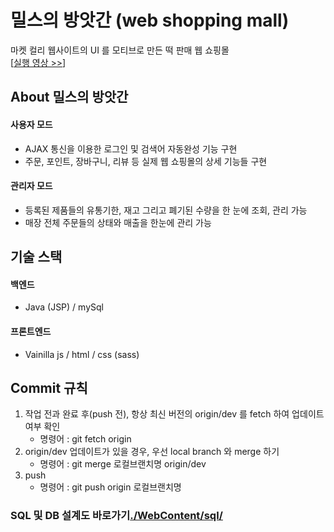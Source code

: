 # 밀스의 방앗간 (web shopping mall)

마켓 컬리 웹사이트의 UI 를 모티브로 만든 떡 판매 웹 쇼핑몰   
[[실행 영상 >>](https://www.youtube.com/watch?v=URZqkt_aoKU)]

## About 밀스의 방앗간
#### 사용자 모드
- AJAX 통신을 이용한 로그인 및 검색어 자동완성 기능 구현
- 주문, 포인트, 장바구니, 리뷰 등 실제 웹 쇼핑몰의 상세 기능들 구현
#### 관리자 모드
- 등록된 제품들의 유통기한, 재고 그리고 폐기된 수량을 한 눈에 조회, 관리 가능
- 매장 전체 주문들의 상태와 매출을 한눈에 관리 가능

## 기술 스택
#### 백엔드
 - Java (JSP) / mySql
#### 프론트엔드
 - Vainilla js / html / css (sass)

## Commit 규칙
<ol>
 <li>
  작업 전과 완료 후(push 전), 항상 최신 버전의 origin/dev 를 fetch 하여 업데이트 여부 확인
  <ul>
    <li>명령어 : git fetch origin</li>
  </ul>
 </li>
 <li>
  origin/dev 업데이트가 있을 경우, 우선 local branch 와 merge 하기
  <ul>
   <li>명령어 : git merge 로컬브랜치명 origin/dev</li>
  </ul>
 </li>
 <li>
   push
   <ul>
    <li>명령어 : git push origin 로컬브랜치명</li>
   </ul>
 </li>
</ol>

### SQL 및 DB 설계도 바로가기[./WebContent/sql/](./WebContent/sql/)
